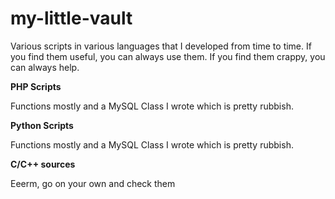 my-little-vault
===============

Various scripts in various languages that I developed from time to time. If you find them useful, you can always use them. If you find them crappy, you can always help. 


**PHP Scripts** 

Functions mostly and a MySQL Class I wrote which is pretty rubbish.

**Python Scripts** 

Functions mostly and a MySQL Class I wrote which is pretty rubbish.

**C/C++ sources**

Eeerm, go on your own and check them



